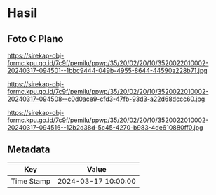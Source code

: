 # Hasil

## Foto C Plano

https://sirekap-obj-formc.kpu.go.id/7c9f/pemilu/ppwp/35/20/02/20/10/3520022010002-20240317-094501--1bbc9444-049b-4955-8644-44590a228b71.jpg

https://sirekap-obj-formc.kpu.go.id/7c9f/pemilu/ppwp/35/20/02/20/10/3520022010002-20240317-094508--c0d0ace9-cfd3-47fb-93d3-a22d68dccc60.jpg

https://sirekap-obj-formc.kpu.go.id/7c9f/pemilu/ppwp/35/20/02/20/10/3520022010002-20240317-094516--12b2d38d-5c45-4270-b983-4de610880ff0.jpg


## Metadata

| Key        | Value               |
| ---------- | ------------------- |
| Time Stamp | 2024-03-17 10:00:00 |



